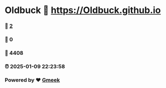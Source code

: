# Oldbuck :link: https://Oldbuck.github.io 
### :page_facing_up: [2](https://Oldbuck.github.io/tag.html) 
### :speech_balloon: 0 
### :hibiscus: 4408 
### :alarm_clock: 2025-01-09 22:23:58 
### Powered by :heart: [Gmeek](https://github.com/Meekdai/Gmeek)
